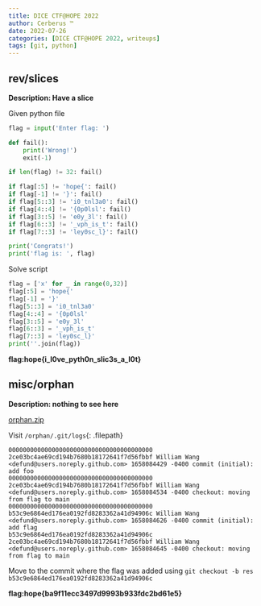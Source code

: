 ```yaml
---
title: DICE CTF@HOPE 2022
author: Cerberus ™
date: 2022-07-26
categories: [DICE CTF@HOPE 2022, writeups]
tags: [git, python]
---
```


## rev/slices

**Description: Have a slice**

Given python file

```python
flag = input('Enter flag: ')

def fail():
    print('Wrong!')
    exit(-1)

if len(flag) != 32: fail()

if flag[:5] != 'hope{': fail()
if flag[-1] != '}': fail()
if flag[5::3] != 'i0_tnl3a0': fail()
if flag[4::4] != '{0p0lsl': fail()
if flag[3::5] != 'e0y_3l': fail()
if flag[6::3] != '_vph_is_t': fail()
if flag[7::3] != 'ley0sc_l}': fail()

print('Congrats!')
print('flag is: ', flag)
```

Solve script

```python
flag = ['x' for _ in range(0,32)]
flag[:5] = 'hope{'
flag[-1] = '}'
flag[5::3] = 'i0_tnl3a0'
flag[4::4] = '{0p0lsl'
flag[3::5] = 'e0y_3l'
flag[6::3] = '_vph_is_t'
flag[7::3] = 'ley0sc_l}'
print(''.join(flag))
```

**flag:hope{i_l0ve_pyth0n_slic3s_a_l0t}**

## misc/orphan

**Description: nothing to see here**

[orphan.zip](https://static.dicega.ng/uploads/e4353c92e25cdc53bcd459e59ebbe14ed740f17aca26b837cff98a2b5dbcc73a/orphan.zip)

Visit `/orphan/.git/logs`{: .filepath}

```git
0000000000000000000000000000000000000000 2ce03bc4ae69cd194b7680b18172641f7d56fbbf William Wang <defund@users.noreply.github.com> 1658084429 -0400 commit (initial): add foo
0000000000000000000000000000000000000000 2ce03bc4ae69cd194b7680b18172641f7d56fbbf William Wang <defund@users.noreply.github.com> 1658084534 -0400 checkout: moving from flag to main
0000000000000000000000000000000000000000 b53c9e6864ed176ea0192fd8283362a41d94906c William Wang <defund@users.noreply.github.com> 1658084626 -0400 commit (initial): add flag
b53c9e6864ed176ea0192fd8283362a41d94906c 2ce03bc4ae69cd194b7680b18172641f7d56fbbf William Wang <defund@users.noreply.github.com> 1658084645 -0400 checkout: moving from flag to main
```

Move to the commit where the flag was added using `git checkout -b res b53c9e6864ed176ea0192fd8283362a41d94906c`

**flag:hope{ba9f11ecc3497d9993b933fdc2bd61e5}**
